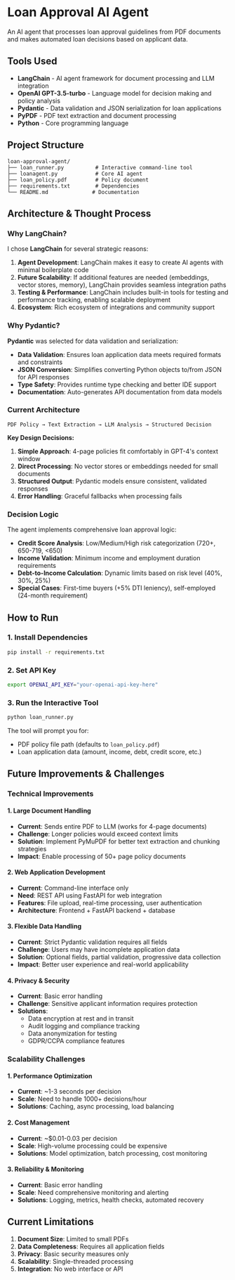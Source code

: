 # Loan Approval AI Agent

An AI agent that processes loan approval guidelines from PDF documents and makes automated loan decisions based on applicant data.

## Tools Used

- **LangChain** - AI agent framework for document processing and LLM integration
- **OpenAI GPT-3.5-turbo** - Language model for decision making and policy analysis
- **Pydantic** - Data validation and JSON serialization for loan applications
- **PyPDF** - PDF text extraction and document processing
- **Python** - Core programming language

## Project Structure

```
loan-approval-agent/
├── loan_runner.py          # Interactive command-line tool
├── loanagent.py            # Core AI agent
├── loan_policy.pdf         # Policy document
├── requirements.txt        # Dependencies
└── README.md              # Documentation
```

## Architecture & Thought Process

### Why LangChain?

I chose **LangChain** for several strategic reasons:

1. **Agent Development**: LangChain makes it easy to create AI agents with minimal boilerplate code
2. **Future Scalability**: If additional features are needed (embeddings, vector stores, memory), LangChain provides seamless integration paths
3. **Testing & Performance**: LangChain includes built-in tools for testing and performance tracking, enabling scalable deployment
4. **Ecosystem**: Rich ecosystem of integrations and community support

### Why Pydantic?

**Pydantic** was selected for data validation and serialization:

- **Data Validation**: Ensures loan application data meets required formats and constraints
- **JSON Conversion**: Simplifies converting Python objects to/from JSON for API responses
- **Type Safety**: Provides runtime type checking and better IDE support
- **Documentation**: Auto-generates API documentation from data models

### Current Architecture

```
PDF Policy → Text Extraction → LLM Analysis → Structured Decision
```

**Key Design Decisions:**

1. **Simple Approach**: 4-page policies fit comfortably in GPT-4's context window
2. **Direct Processing**: No vector stores or embeddings needed for small documents
3. **Structured Output**: Pydantic models ensure consistent, validated responses
4. **Error Handling**: Graceful fallbacks when processing fails

### Decision Logic

The agent implements comprehensive loan approval logic:

- **Credit Score Analysis**: Low/Medium/High risk categorization (720+, 650-719, <650)
- **Income Validation**: Minimum income and employment duration requirements
- **Debt-to-Income Calculation**: Dynamic limits based on risk level (40%, 30%, 25%)
- **Special Cases**: First-time buyers (+5% DTI leniency), self-employed (24-month requirement)

## How to Run

### 1. Install Dependencies
```bash
pip install -r requirements.txt
```

### 2. Set API Key
```bash
export OPENAI_API_KEY="your-openai-api-key-here"
```

### 3. Run the Interactive Tool
```bash
python loan_runner.py
```

The tool will prompt you for:
- PDF policy file path (defaults to `loan_policy.pdf`)
- Loan application data (amount, income, debt, credit score, etc.)


## Future Improvements & Challenges

### Technical Improvements

#### 1. **Large Document Handling**
- **Current**: Sends entire PDF to LLM (works for 4-page documents)
- **Challenge**: Longer policies would exceed context limits
- **Solution**: Implement PyMuPDF for better text extraction and chunking strategies
- **Impact**: Enable processing of 50+ page policy documents

#### 2. **Web Application Development**
- **Current**: Command-line interface only
- **Need**: REST API using FastAPI for web integration
- **Features**: File upload, real-time processing, user authentication
- **Architecture**: Frontend + FastAPI backend + database

#### 3. **Flexible Data Handling**
- **Current**: Strict Pydantic validation requires all fields
- **Challenge**: Users may have incomplete application data
- **Solution**: Optional fields, partial validation, progressive data collection
- **Impact**: Better user experience and real-world applicability

#### 4. **Privacy & Security**
- **Current**: Basic error handling
- **Challenge**: Sensitive applicant information requires protection
- **Solutions**: 
  - Data encryption at rest and in transit
  - Audit logging and compliance tracking
  - Data anonymization for testing
  - GDPR/CCPA compliance features

### Scalability Challenges

#### 1. **Performance Optimization**
- **Current**: ~1-3 seconds per decision
- **Scale**: Need to handle 1000+ decisions/hour
- **Solutions**: Caching, async processing, load balancing

#### 2. **Cost Management**
- **Current**: ~$0.01-0.03 per decision
- **Scale**: High-volume processing could be expensive
- **Solutions**: Model optimization, batch processing, cost monitoring

#### 3. **Reliability & Monitoring**
- **Current**: Basic error handling
- **Scale**: Need comprehensive monitoring and alerting
- **Solutions**: Logging, metrics, health checks, automated recovery

## Current Limitations

1. **Document Size**: Limited to small PDFs
2. **Data Completeness**: Requires all application fields
3. **Privacy**: Basic security measures only
4. **Scalability**: Single-threaded processing
5. **Integration**: No web interface or API

